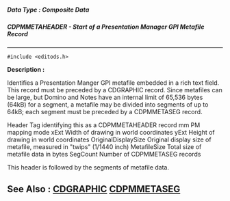 ##### Data Type : Composite Data
##### CDPMMETAHEADER - Start of a Presentation Manager GPI Metafile Record
---
```
#include <editods.h>
```
**Description :**

Identifies a Presentation Manger GPI metafile embedded in a rich text field.  
This record must be preceded by a CDGRAPHIC record.  Since metafiles can be 
large, but Domino and Notes have an internal limit of 65,536 bytes (64kB) for a 
segment, a metafile may be divided into segments of up to 64kB;  each segment 
must be preceded by a CDPMMETASEG record.

  Header             Tag identifying this as a CDPMMETAHEADER record
  mm                 PM mapping mode
  xExt               Width of drawing in world coordinates
  yExt               Height of drawing in world coordinates
  OriginalDisplaySize  Original display size of metafile,
                     measured in "twips" (1/1440 inch)
  MetafileSize       Total size of metafile data in bytes
  SegCount           Number of CDPMMETASEG records

This header is followed by the segments of metafile data.

**See Also :**
[CDGRAPHIC](/domino-c-api-docs/reference/Data/CDGRAPHIC)
[CDPMMETASEG](/domino-c-api-docs/reference/Data/CDPMMETASEG)
---
